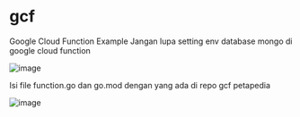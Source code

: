 # gcf
Google Cloud Function Example
Jangan lupa setting env database mongo di google cloud function

![image](https://github.com/petapedia/gcf/assets/11188109/a927c980-e81f-471a-a100-f437e330b185)


Isi file function.go dan go.mod dengan yang ada di repo gcf petapedia

![image](https://github.com/petapedia/gcf/assets/11188109/db4648df-5390-47ae-9fc6-19843fb50490)
